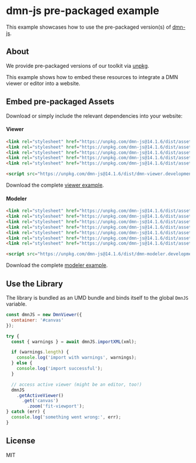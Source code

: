 # dmn-js pre-packaged example

This example showcases how to use the pre-packaged version(s) of [dmn-js](https://github.com/bpmn-io/dmn-js).


## About

We provide pre-packaged versions of our toolkit via [unpkg](https://unpkg.com/dmn-js/dist/).

This example shows how to embed these resources to integrate a DMN viewer or editor
into a website.


## Embed pre-packaged Assets

Download or simply include the relevant dependencies into your website:

#### Viewer

```html
<link rel="stylesheet" href="https://unpkg.com/dmn-js@14.1.6/dist/assets/dmn-js-drd.css">
<link rel="stylesheet" href="https://unpkg.com/dmn-js@14.1.6/dist/assets/dmn-js-decision-table.css">
<link rel="stylesheet" href="https://unpkg.com/dmn-js@14.1.6/dist/assets/dmn-js-literal-expression.css">
<link rel="stylesheet" href="https://unpkg.com/dmn-js@14.1.6/dist/assets/dmn-js-shared.css">
<link rel="stylesheet" href="https://unpkg.com/dmn-js@14.1.6/dist/assets/dmn-font/css/dmn.css">

<script src="https://unpkg.com/dmn-js@14.1.6/dist/dmn-viewer.development.js"></script>
```

Download the complete [viewer example](https://cdn.staticaly.com/gh/bpmn-io/dmn-js-examples/master/starter/viewer.html).

#### Modeler

```html
<link rel="stylesheet" href="https://unpkg.com/dmn-js@14.1.6/dist/assets/diagram-js.css">
<link rel="stylesheet" href="https://unpkg.com/dmn-js@14.1.6/dist/assets/dmn-js-shared.css">
<link rel="stylesheet" href="https://unpkg.com/dmn-js@14.1.6/dist/assets/dmn-js-drd.css">
<link rel="stylesheet" href="https://unpkg.com/dmn-js@14.1.6/dist/assets/dmn-js-decision-table.css">
<link rel="stylesheet" href="https://unpkg.com/dmn-js@14.1.6/dist/assets/dmn-js-decision-table-controls.css">
<link rel="stylesheet" href="https://unpkg.com/dmn-js@14.1.6/dist/assets/dmn-js-literal-expression.css">
<link rel="stylesheet" href="https://unpkg.com/dmn-js@14.1.6/dist/assets/dmn-font/css/dmn.css">

<script src="https://unpkg.com/dmn-js@14.1.6/dist/dmn-modeler.development.js"></script>
```

Download the complete [modeler example](https://cdn.staticaly.com/gh/bpmn-io/dmn-js-examples/master/starter/modeler.html).


## Use the Library

The library is bundled as an UMD bundle and binds itself to the global `DmnJS`
variable.

```javascript
const dmnJS = new DmnViewer({
  container: '#canvas'
});

try {
  const { warnings } = await dmnJS.importXML(xml);

  if (warnings.length) {
    console.log('import with warnings', warnings);
  } else {
    console.log('import successful');
  }

  // access active viewer (might be an editor, too!)
  dmnJS
    .getActiveViewer()
      .get('canvas')
        .zoom('fit-viewport');
} catch (err) {
  console.log('something went wrong:', err);
}
```

## License

MIT
